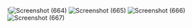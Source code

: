 !![Screenshot (664)](https://github.com/user-attachments/assets/4050054c-f600-47a3-92d1-93f71a31f23f)
![Screenshot (665)](https://github.com/user-attachments/assets/d66abd6e-dba5-41d8-9228-436f00e0c5f0)
![Screenshot (666)](https://github.com/user-attachments/assets/e062cbb5-4f78-46b3-b597-61bb80536d23)
![Screenshot (667)](https://github.com/user-attachments/assets/148b81ad-1db6-4032-bf7f-5ff408baf597)
